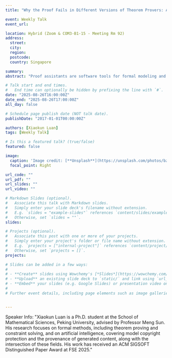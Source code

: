 ```yaml
---
title: "Why the Proof Fails in Different Versions of Theorem Provers: An Empirical Study of Compatibility Issues in Isabelle"

event: Weekly Talk
event_url: 

location: Hybrid (Zoom & COM3-B1-15 - Meeting Rm 92)
address:
  street: 
  city: 
  region: 
  postcode:
  country: Singapore

summary: 
abstract: "Proof assistants are software tools for formal modeling and verification of software, hardware, design, and mathematical proofs. Due to the growing complexity and scale of formal proofs, compatibility issues frequently arise when using different versions of proof assistants. These issues result in broken proofs, disrupting the maintenance of formalized theories and hindering the broader dissemination of results within the community. Although existing works have proposed techniques to address specific types of compatibility issues, the overall characteristics of these issues remain largely unexplored. To address this gap, we conduct the first extensive empirical study to characterize compatibility issues, using Isabelle as a case study. We develop a regression testing framework to automatically collect compatibility issues from the Archive of Formal Proofs, the largest repository of formal proofs in Isabelle. By analyzing 12,079 collected issues, we identify their types and symptoms and further investigate their root causes. We also extract updated proofs that address these issues to understand the applied resolution strategies. Our study provides an in-depth understanding of compatibility issues in proof assistants, offering insights that support the development of effective techniques to mitigate these issues."

# Talk start and end times.
#   End time can optionally be hidden by prefixing the line with `#`.
date: "2025-08-26T16:00:00Z"
date_end: "2025-08-26T17:00:00Z"
all_day: false

# Schedule page publish date (NOT talk date).
publishDate: "2017-01-01T00:00:00Z"

authors: [Xiaokun Luan]
tags: [Weekly Talk]

# Is this a featured talk? (true/false)
featured: false

image:
  caption: 'Image credit: [**Unsplash**](https://unsplash.com/photos/bzdhc5b3Bxs)'
  focal_point: Right

url_code: ""
url_pdf: ""
url_slides: ""
url_video: ""

# Markdown Slides (optional).
#   Associate this talk with Markdown slides.
#   Simply enter your slide deck's filename without extension.
#   E.g. `slides = "example-slides"` references `content/slides/example-slides.md`.
#   Otherwise, set `slides = ""`.
slides:

# Projects (optional).
#   Associate this post with one or more of your projects.
#   Simply enter your project's folder or file name without extension.
#   E.g. `projects = ["internal-project"]` references `content/project/deep-learning/index.md`.
#   Otherwise, set `projects = []`.
projects:

# Slides can be added in a few ways:
# 
# - **Create** slides using Wowchemy's [*Slides*](https://wowchemy.com/docs/managing-content/#create-slides) feature and link using `slides` parameter in the front matter of the talk file
# - **Upload** an existing slide deck to `static/` and link using `url_slides` parameter in the front matter of the talk file
# - **Embed** your slides (e.g. Google Slides) or presentation video on this page using [shortcodes](https://wowchemy.com/docs/writing-markdown-latex/).
# 
# Further event details, including page elements such as image galleries, can be added to the body of this page.


---
```

Speaker Info: "Xiaokun Luan is a Ph.D. student at the School of Mathematical Sciences, Peking University, advised by Professor Meng Sun. His research focuses on formal methods, including theorem proving and constraint solving, and on artificial intelligence, covering model copyright protection and the provenance of generated content, along with the intersection of these fields. His work has received an ACM SIGSOFT Distinguished Paper Award at FSE 2025."